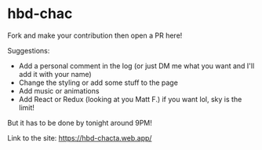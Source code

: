 # hbd-chac

Fork and make your contribution then open a PR here!

Suggestions:
- Add a personal comment in the log (or just DM me what you want and I'll add it with your name)
- Change the styling or add some stuff to the page
- Add music or animations
- Add React or Redux (looking at you Matt F.) if you want lol, sky is the limit!

But it has to be done by tonight around 9PM!

Link to the site: https://hbd-chacta.web.app/ 
